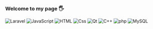 ### Welcome to my page  :raised_hand_with_fingers_splayed:

<p>
  <img alt="Laravel" src="https://img.shields.io/badge/Laravel-ba0b25?logo=laravel&logoColor=white&style=for-the-badge" />
  <img alt="JavaScript" src="https://img.shields.io/badge/JavaScript-F7DF1E?logo=javascript&logoColor=white&style=for-the-badge" />
  <img alt="HTML" src="https://img.shields.io/badge/HTML-E34F26?logo=html5&logoColor=white&style=for-the-badge" />
  <img alt="Css"     src="https://img.shields.io/badge/CSS-1572B6?logo=css3&logoColor=white&style=for-the-badge" />
  <img alt="Qt" src="https://img.shields.io/badge/Qt-2ff578?logo=Qt&logoColor=white&style=for-the-badge" />
  <img alt="C++" src="https://img.shields.io/badge/-c++-2b6bff?logo=c%2B%2B&logoColor=white&style=for-the-badge" />  
  <img alt="php" src="https://img.shields.io/badge/PHP-777BB4logo=php&logoColor=white&style=for-the-badge" />
  <img alt="MySQL" src="https://img.shields.io/badge/MySQL-005C84?logo=MySQL&logoColor=white&style=for-the-badge" />  
 
</p>
<!-- <img src="https://img.shields.io/badge/Laravel-ba0b25?logo=SimpleIconName&logoColor=ColorName&style=ShieldStyle" /> -->
